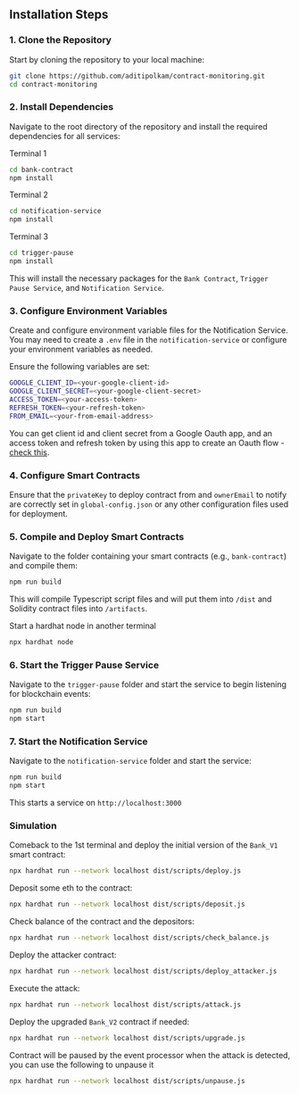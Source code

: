 ## Installation Steps

### **1. Clone the Repository**

Start by cloning the repository to your local machine:

```bash
git clone https://github.com/aditipolkam/contract-monitoring.git
cd contract-monitoring
```

### **2. Install Dependencies**

Navigate to the root directory of the repository and install the required dependencies for all services:

Terminal 1

```bash
cd bank-contract
npm install
```

Terminal 2

```bash
cd notification-service
npm install
```

Terminal 3

```bash
cd trigger-pause
npm install
```

This will install the necessary packages for the `Bank Contract`, `Trigger Pause Service`, and `Notification Service`.

### **3. Configure Environment Variables**

Create and configure environment variable files for the Notification Service. You may need to create a `.env` file in the `notification-service` or configure your environment variables as needed.

Ensure the following variables are set:

```bash
GOOGLE_CLIENT_ID=<your-google-client-id>
GOOGLE_CLIENT_SECRET=<your-google-client-secret>
ACCESS_TOKEN=<your-access-token>
REFRESH_TOKEN=<your-refresh-token>
FROM_EMAIL=<your-from-email-address>
```

You can get client id and client secret from a Google Oauth app, and an access token and refresh token by using this app to create an Oauth flow - [check this](https://developers.google.com/identity/protocols/oauth2/web-server#refresh).

### **4. Configure Smart Contracts**

Ensure that the `privateKey` to deploy contract from and `ownerEmail` to notify are correctly set in `global-config.json` or any other configuration files used for deployment.

### **5. Compile and Deploy Smart Contracts**

Navigate to the folder containing your smart contracts (e.g., `bank-contract`) and compile them:

```bash
npm run build
```

This will compile Typescript script files and will put them into `/dist` and Solidity contract files into `/artifacts`.

Start a hardhat node in another terminal

```bash
npx hardhat node
```

### **6. Start the Trigger Pause Service**

Navigate to the `trigger-pause` folder and start the service to begin listening for blockchain events:

```bash
npm run build
npm start
```

### **7. Start the Notification Service**

Navigate to the `notification-service` folder and start the service:

```bash
npm run build
npm start
```

This starts a service on `http://localhost:3000`

### Simulation

Comeback to the 1st terminal and deploy the initial version of the `Bank_V1` smart contract:

```bash
npx hardhat run --network localhost dist/scripts/deploy.js
```

Deposit some eth to the contract:

```bash
npx hardhat run --network localhost dist/scripts/deposit.js
```

Check balance of the contract and the depositors:

```bash
npx hardhat run --network localhost dist/scripts/check_balance.js
```

Deploy the attacker contract:

```bash
npx hardhat run --network localhost dist/scripts/deploy_attacker.js
```

Execute the attack:

```bash
npx hardhat run --network localhost dist/scripts/attack.js
```

Deploy the upgraded `Bank_V2` contract if needed:

```bash
npx hardhat run --network localhost dist/scripts/upgrade.js
```

Contract will be paused by the event processor when the attack is detected, you can use the following to unpause it

```bash
npx hardhat run --network localhost dist/scripts/unpause.js
```
